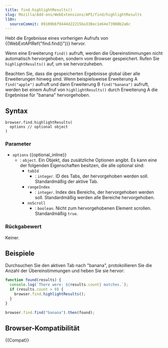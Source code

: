 ```yaml
---
title: find.highlightResults()
slug: Mozilla/Add-ons/WebExtensions/API/find/highlightResults
l10n:
  sourceCommit: 09109b6f9444d22215ba330ec1e64e73980b2a6c
---
```


Hebt die Ergebnisse eines vorherigen Aufrufs von {{WebExtAPIRef("find.find()")}} hervor.

Wenn eine Erweiterung `find()` aufruft, werden die Übereinstimmungen nicht automatisch hervorgehoben, sondern vom Browser gespeichert. Rufen Sie `highlightResults()` auf, um sie hervorzuheben.

Beachten Sie, dass die gespeicherten Ergebnisse global über alle Erweiterungen hinweg sind. Wenn beispielsweise Erweiterung A `find("apple")` aufruft und dann Erweiterung B `find("banana")` aufruft, werden bei einem Aufruf von `highlightResults()` durch Erweiterung A die Ergebnisse für "banana" hervorgehoben.

## Syntax

```js-nolint
browser.find.highlightResults(
  options // optional object
)
```

### Parameter

- `options` {{optional_inline}}
  - : `object`. Ein Objekt, das zusätzliche Optionen angibt. Es kann eine der folgenden Eigenschaften besitzen, die alle optional sind:
    - `tabId`
      - : `integer`. ID des Tabs, der hervorgehoben werden soll. Standardmäßig der aktive Tab.
    - `rangeIndex`
      - : `integer`. Index des Bereichs, der hervorgehoben werden soll. Standardmäßig werden alle Bereiche hervorgehoben.
    - `noScroll`
      - : `boolean`. Nicht zum hervorgehobenen Element scrollen. Standardmäßig `true`.

### Rückgabewert

Keiner.

## Beispiele

Durchsuchen Sie den aktiven Tab nach "banana", protokollieren Sie die Anzahl der Übereinstimmungen und heben Sie sie hervor:

```js
function found(results) {
  console.log(`There were: ${results.count} matches.`);
  if (results.count > 0) {
    browser.find.highlightResults();
  }
}

browser.find.find("banana").then(found);
```

## Browser-Kompatibilität

{{Compat}}
